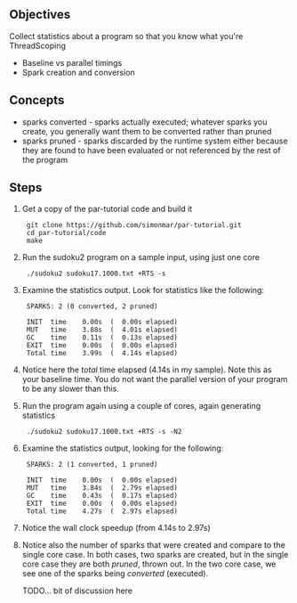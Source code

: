 Objectives
---------
Collect statistics about a program so that you know what you're ThreadScoping

* Baseline vs parallel timings
* Spark creation and conversion

Concepts
--------
* sparks converted - sparks actually executed; whatever sparks you create,
  you generally want them to be converted rather than pruned
* sparks pruned - sparks discarded by the runtime system either because
  they are found to have been evaluated or not referenced by the rest of
  the program

Steps
-----

1. Get a copy of the par-tutorial code and build it

        git clone https://github.com/simonmar/par-tutorial.git
        cd par-tutorial/code
        make
 
2. Run the sudoku2 program on a sample input, using just one core

        ./sudoku2 sudoku17.1000.txt +RTS -s

3. Examine the statistics output.  Look for statistics like the following:

        SPARKS: 2 (0 converted, 2 pruned)
      
        INIT  time    0.00s  (  0.00s elapsed)
        MUT   time    3.88s  (  4.01s elapsed)
        GC    time    0.11s  (  0.13s elapsed)
        EXIT  time    0.00s  (  0.00s elapsed)
        Total time    3.99s  (  4.14s elapsed)

4. Notice here the *total* time elapsed (4.14s in my sample).  Note
   this as your baseline time.   You do not want the parallel version
   of your program to be any slower than this. 

5. Run the program again using a couple of cores, again generating
   statistics

        ./sudoku2 sudoku17.1000.txt +RTS -s -N2

6. Examine the statistics output, looking for the following:

        SPARKS: 2 (1 converted, 1 pruned)
      
        INIT  time    0.00s  (  0.00s elapsed)
        MUT   time    3.84s  (  2.79s elapsed)
        GC    time    0.43s  (  0.17s elapsed)
        EXIT  time    0.00s  (  0.00s elapsed)
        Total time    4.27s  (  2.97s elapsed)

7. Notice the wall clock speedup (from 4.14s to 2.97s)

8. Notice also the number of sparks that were created and compare
   to the single core case. In both cases, two sparks are created,
   but in the single core case they are both *pruned*, thrown out.
   In the two core case, we see one of the sparks being *converted*
   (executed).

   TODO... bit of discussion here

[ph-tutorial]: http://community.haskell.org/~simonmar/par-tutorial.pdf
